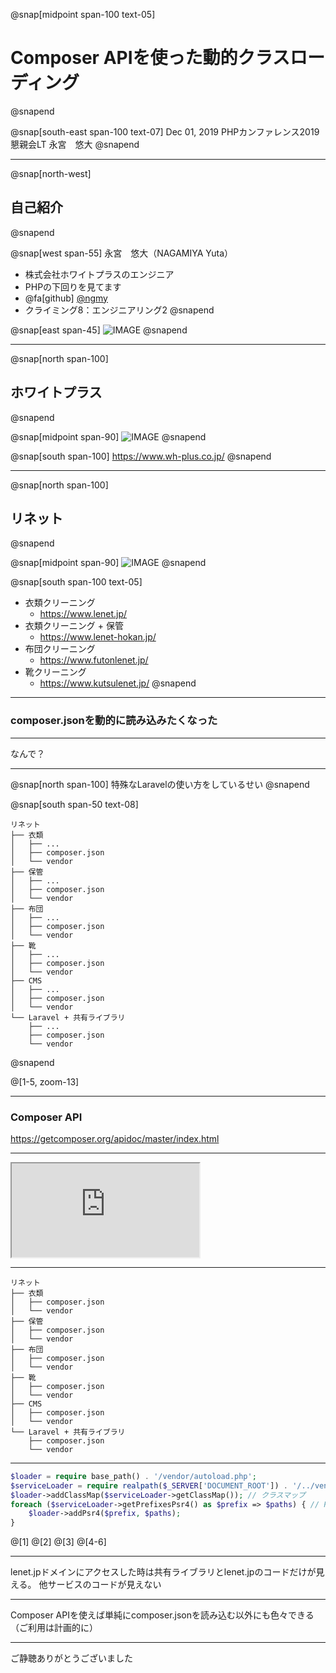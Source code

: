 @snap[midpoint span-100 text-05]
# Composer APIを使った動的クラスローディング
@snapend

@snap[south-east span-100 text-07]
Dec 01, 2019
PHPカンファレンス2019 懇親会LT
永宮　悠大
@snapend

---

@snap[north-west]
## 自己紹介
@snapend

@snap[west span-55]
永宮　悠大（NAGAMIYA Yuta）
- 株式会社ホワイトプラスのエンジニア
- PHPの下回りを見てます
- @fa[github] [@ngmy](https://github.com/ngmy)
- クライミング8：エンジニアリング2
@snapend

@snap[east span-45]
![IMAGE](assets/img/profile.jpg)
@snapend

---

@snap[north span-100]
## ホワイトプラス
@snapend

@snap[midpoint span-90]
![IMAGE](assets/img/wplogo.png)
@snapend

@snap[south span-100]
https://www.wh-plus.co.jp/
@snapend

---

@snap[north span-100]
## リネット
@snapend

@snap[midpoint span-90]
![IMAGE](assets/img/lenet-service.png)
@snapend

@snap[south span-100 text-05]
- 衣類クリーニング
    - https://www.lenet.jp/
- 衣類クリーニング + 保管
    - https://www.lenet-hokan.jp/
- 布団クリーニング
    - https://www.futonlenet.jp/
- 靴クリーニング
    - https://www.kutsulenet.jp/</dd>
@snapend

---

### composer.jsonを動的に読み込みたくなった

---

なんで？

---

@snap[north span-100]
特殊なLaravelの使い方をしているせい
@snapend

@snap[south span-50 text-08]
```
リネット
├── 衣類
│   ├── ...
│   ├── composer.json
│   └── vendor
├── 保管
│   ├── ...
│   ├── composer.json
│   └── vendor
├── 布団
│   ├── ...
│   ├── composer.json
│   └── vendor
├── 靴
│   ├── ...
│   ├── composer.json
│   └── vendor
├── CMS
│   ├── ...
│   ├── composer.json
│   └── vendor
└── Laravel + 共有ライブラリ
    ├── ...
    ├── composer.json    
    └── vendor
```
@snapend

@[1-5, zoom-13]

---

### Composer API

https://getcomposer.org/apidoc/master/index.html

---

<iframe class="stretch" src="https://getcomposer.org/apidoc/master/index.html"></iframe>

---

```
リネット
├── 衣類
│   ├── composer.json
│   └── vendor
├── 保管
│   ├── composer.json
│   └── vendor
├── 布団
│   ├── composer.json
│   └── vendor
├── 靴
│   ├── composer.json
│   └── vendor
├── CMS
│   ├── composer.json
│   └── vendor
└── Laravel + 共有ライブラリ
    ├── composer.json    
    └── vendor
```

---

```php
$loader = require base_path() . '/vendor/autoload.php';
$serviceLoader = require realpath($_SERVER['DOCUMENT_ROOT']) . '/../vendor/autoload.php';
$loader->addClassMap($serviceLoader->getClassMap()); // クラスマップ
foreach ($serviceLoader->getPrefixesPsr4() as $prefix => $paths) { // PSR-4
    $loader->addPsr4($prefix, $paths);
}
```

@[1]
@[2]
@[3]
@[4-6]

---

lenet.jpドメインにアクセスした時は共有ライブラリとlenet.jpのコードだけが見える。
他サービスのコードが見えない

---

Composer APIを使えば単純にcomposer.jsonを読み込む以外にも色々できる
（ご利用は計画的に）

---

ご静聴ありがとうございました
